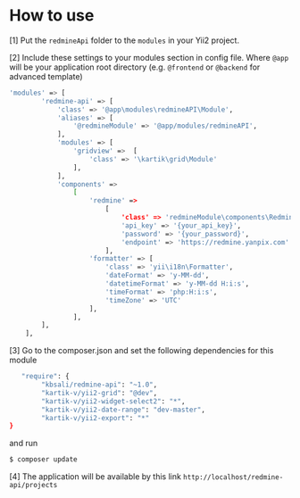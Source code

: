 # How to use
[1] Put the `redmineApi` folder to the `modules` in your Yii2 project.

[2] Include these settings to your modules section in config file. Where `@app` will be your application root directory (e.g. `@frontend` or `@backend` for advanced template)
```sh
'modules' => [
        'redmine-api' => [
            'class' => '@app\modules\redmineAPI\Module',
            'aliases' => [
                '@redmineModule' => '@app/modules/redmineAPI',
            ],
            'modules' => [
                'gridview' =>  [
                    'class' => '\kartik\grid\Module'
                ],
            ],
            'components' =>
                [
                    'redmine' =>
                        [
                            'class' => 'redmineModule\components\RedmineClientComponent',
                            'api_key' => '{your_api_key}',
                            'password' => '{your_password}',
                            'endpoint' => 'https://redmine.yanpix.com'
                        ],
                    'formatter' => [
                        'class' => 'yii\i18n\Formatter',
                        'dateFormat' => 'y-MM-dd',
                        'datetimeFormat' => 'y-MM-dd H:i:s',
                        'timeFormat' => 'php:H:i:s',
                        'timeZone' => 'UTC'
                    ],
                ],
        ],
    ],
```

[3] Go to the composer.json and set the following dependencies for this module

```sh
   "require": {
        "kbsali/redmine-api": "~1.0",
        "kartik-v/yii2-grid": "@dev",
        "kartik-v/yii2-widget-select2": "*",
        "kartik-v/yii2-date-range": "dev-master",
        "kartik-v/yii2-export": "*"
}
```
 and run  
 ```sh
$ composer update
```
[4] The application will be available by this link `http://localhost/redmine-api/projects`

